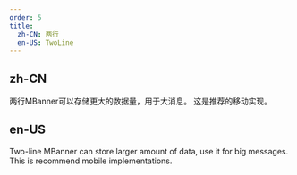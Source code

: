 ```yaml
---
order: 5
title:
  zh-CN: 两行
  en-US: TwoLine
---
```


## zh-CN

两行MBanner可以存储更大的数据量，用于大消息。 这是推荐的移动实现。

## en-US

Two-line MBanner can store larger amount of data, use it for big messages. This is recommend mobile implementations.